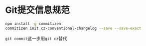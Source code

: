 # Git提交信息规范

```bash
npm install -g commitizen
commitizen init cz-conventional-changelog --save --save-exact
```

`git commit`这一步用`git cz`替代
